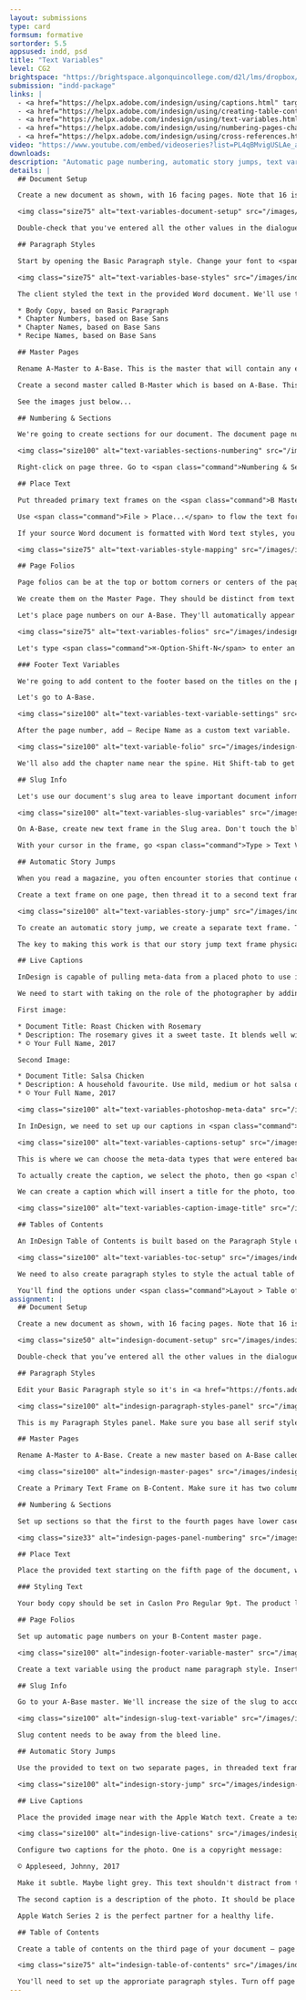 ```yaml
---
layout: submissions
type: card
formsum: formative
sortorder: 5.5
appsused: indd, psd
title: "Text Variables"
level: CG2
brightspace: "https://brightspace.algonquincollege.com/d2l/lms/dropbox/user/folder_submit_files.d2l?db=86414&grpid=0&isprv=0&bp=0&ou=92653"
submission: "indd-package"
links: |
  - <a href="https://helpx.adobe.com/indesign/using/captions.html" target="_blank" title="Adobe: Using Captions">Adobe: Using Captions</a>
  - <a href="https://helpx.adobe.com/indesign/using/creating-table-contents.html" target="_blank" title="Adobe: Tables of Contents">Adobe: Tables of Contents</a>
  - <a href="https://helpx.adobe.com/indesign/using/text-variables.html" target="_blank" title="Adobe: Text Variables">Adobe: Text Variables</a>
  - <a href="https://helpx.adobe.com/indesign/using/numbering-pages-chapters-sections.html#create_headers_and_footers" target="_blank" title="Adobe: Numbering Pages...">Adobe: Numbering Pages...</a>
  - <a href="https://helpx.adobe.com/indesign/using/cross-references.html#cross_references" target="_blank" title="Adobe: Cross References">Adobe: Cross References</a>
video: "https://www.youtube.com/embed/videoseries?list=PL4qBMvigUSLAe_aVG7bNa4YGL8g7EAtWm"
downloads:
description: "Automatic page numbering, automatic story jumps, text variables; these are only some of the tools we'll use to create a publication in InDesign. They all allow us to have content that updates dynamically, which makes editing a breeze."
details: |
  ## Document Setup

  Create a new document as shown, with 16 facing pages. Note that 16 is divisible by 4. Publications always need to have a number of pages divisible by 4 because one signature has four sides.

  <img class="size75" alt="text-variables-document-setup" src="/images/indesign-text-variables/text-variables-document-setup.jpg">

  Double-check that you've entered all the other values in the dialogue properly. Once our document is created, we want to edit our base paragraph styles.

  ## Paragraph Styles

  Start by opening the Basic Paragraph style. Change your font to <span class="command">Abril Text Regular</span>. You'll need to <a href="https://fonts.adobe.com/fonts/abril" target="_blank" title="Activate this font on Adobe Fonts.">activate this on Adobe Fonts</a>. You also need to create a Base Sans paragraph style. Let's use Proxima Nova Regular. <a href="https://fonts.adobe.com/fonts/proxima-nova" target="_blank" title="Activate this font on Adobe Fonts.">Go activate it on Adobe Fonts</a>.

  <img class="size75" alt="text-variables-base-styles" src="/images/indesign-text-variables/text-variables-base-styles.jpg">

  The client styled the text in the provided Word document. We'll use these to style the text automatically. It's easier to create the appropriate styles in InDesign beforhand. Let's do that. Create:

  * Body Copy, based on Basic Paragraph
  * Chapter Numbers, based on Base Sans
  * Chapter Names, based on Base Sans
  * Recipe Names, based on Base Sans

  ## Master Pages

  Rename A-Master to A-Base. This is the master that will contain any elements which repeat on all pages of the document.

  Create a second master called B-Master which is based on A-Base. This will contain all of our content.

  See the images just below...

  ## Numbering & Sections

  We're going to create sections for our document. The document page numbers will start on the third page. We'll start by making the pages numbered with lower case roman numberals. Right-click on page one, then choose <span class="command">Numbering & Section Options...</span>. Make the page numbering style roman numberals.

  <img class="size100" alt="text-variables-sections-numbering" src="/images/indesign-text-variables/text-variables-sections-numbering.jpg">

  Right-click on page three. Go to <span class="command">Numbering & Section Options...</span> Change the numbering style to arabic numerals. Make sure you set the starting numbering to 1.

  ## Place Text

  Put threaded primary text frames on the <span class="command">B Master</span> pages. Let's apply the masters from the third page to the last. The best way to do this is select the page icons in the Pages panel, then option-click on the master you want to apply to them.

  Use <span class="command">File > Place...</span> to flow the text for chicken, beef and fish recipes. Shift-click on the Open button to access import options shown below.

  If your source Word document is formatted with Word text styles, you can map them to existing InDesign styles on import.

  <img class="size75" alt="text-variables-style-mapping" src="/images/indesign-text-variables/text-variables-style-mapping.jpg">

  ## Page Folios

  Page folios can be at the top or bottom corners or centers of the pages. They can figure on every page of the publication or change depending on the content. They can include: page numbers, chapter numbers, publication title, section title, story title, issue date, web address and more.

  We create them on the Master Page. They should be distinct from text and consistent in appearance. Make them on a new layer so the stacking order can be changed.

  Let's place page numbers on our A-Base. They'll automatically appear on all pages of our document.

  <img class="size75" alt="text-variables-folios" src="/images/indesign-text-variables/text-variables-folios.jpg">

  Let's type <span class="command">⌘-Option-Shift-N</span> to enter an automatic page number. Create a Paragraph Style called Folio to style it at 9pt Abril Regular. Add an m-dash after the number. You get an m-dash with <span class="command">Shift-Option-hyphen</span>.

  ### Footer Text Variables

  We're going to add content to the footer based on the titles on the pages using Text Variables. We want to more than only a page number in the folio. We want food types and recipe titles. In order to do this, we'll create and define two text variables.

  Let's go to A-Base.

  <img class="size100" alt="text-variables-text-variable-settings" src="/images/indesign-text-variables/text-variables-text-variable-settings.jpg">

  After the page number, add — Recipe Name as a custom text variable.

  <img class="size100" alt="text-variable-folio" src="/images/indesign-text-variables/text-variable-folio.jpg">

  We'll also add the chapter name near the spine. Hit Shift-tab to get a right-aligned tab. Add a custom variable for the chapter's name.

  ## Slug Info

  Let's use our document's slug area to leave important document information for all collaborators on the document. The information will update automatically.

  <img class="size100" alt="text-variables-slug-variables" src="/images/indesign-text-variables/text-variables-slug-variables.jpg">

  On A-Base, create new text frame in the Slug area. Don't touch the bleed with the frame. Create a Paragraph Style for the slug text called <span class="command">Slug Text</span>.

  With your cursor in the frame, go <span class="command">Type > Text Variables > Insert Variable > Creation Date</span>. Let's do this two more times to match the example above. This will keep a good record of the last state of the document for all those contributing to the design.

  ## Automatic Story Jumps

  When you read a magazine, you often encounter stories that continue on a page further in the publication. It'll usually says *Continued on page x*. This is called a Story Jump. InDesign can deal with these automatically.

  Create a text frame on one page, then thread it to a second text frame created on another page. Right-click to fill them with <span class="command">Fill with placeholder text</span>.

  <img class="size100" alt="text-variables-story-jump" src="/images/indesign-text-variables/text-variables-story-jump.jpg">

  To create an automatic story jump, we create a separate text frame. Type the text you want in it, then right-click to choose <span class="command">Insert Special Characters > Markers > Next Page Number</span>. Do the same with <span class="command">Previous Page Number</span>.

  The key to making this work is that our story jump text frame physically touches the related text frame.

  ## Live Captions

  InDesign is capable of pulling meta-data from a placed photo to use it as a caption. This is really a great solution when you work in a team. The photographer in the field or the photo editor can type a caption in the photo's meta-data from Photoshop. InDesign will generate a Live Caption based on that meta data automatically on the page.

  We need to start with taking on the role of the photographer by adding the meta-data to the photo in Photoshop. Go <span class="command">File > File Info...</span> or <span class="command">Shift-Option-⌘-i</span>. The text would be entered in the Description field and any other field you choose. Lets' enter:

  First image: 

  * Document Title: Roast Chicken with Rosemary
  * Description: The rosemary gives it a sweet taste. It blends well with the garlic.
  * © Your Full Name, 2017

  Second Image:

  * Document Title: Salsa Chicken
  * Description: A household favourite. Use mild, medium or hot salsa depending on your taste.
  * © Your Full Name, 2017

  <img class="size100" alt="text-variables-photoshop-meta-data" src="/images/indesign-text-variables/text-variables-photoshop-meta-data.jpg">

  In InDesign, we need to set up our captions in <span class="command">Object > Captions > Caption Setup...</span>

  <img class="size100" alt="text-variables-captions-setup" src="/images/indesign-text-variables/text-variables-captions-setup.jpg">

  This is where we can choose the meta-data types that were entered back in Photoshop. We can even add text before or after the meta-data. There's an option to style the captions there too.

  To actually create the caption, we select the photo, then go <span class="command">Object > Captions > Generate Live Caption...</span> This will make a new text frame with the meta-data in it, styled with the chosen paragraph style.

  We can create a caption which will insert a title for the photo, too.

  <img class="size100" alt="text-variables-caption-image-title" src="/images/indesign-text-variables/text-variables-caption-image-title.jpg">

  ## Tables of Contents

  An InDesign Table of Contents is built based on the Paragraph Style used to style the chapter headings. That's where it pulls the text from. It's going to be imperative that your titles have paragraph styles applied.

  <img class="size100" alt="text-variables-toc-setup" src="/images/indesign-text-variables/text-variables-toc-setup.jpg">

  We need to also create paragraph styles to style the actual table of contents. Let's create three levels of styles. One is for the title, the second is for the food types and the third is for the recipies. Remember that we can always edit them after the fact.

  You'll find the options under <span class="command">Layout > Table of Contents...</span>. If you make a change in your text, you can go <span class="command">Layout > Update Table of Contents</span>
assignment: |
  ## Document Setup

  Create a new document as shown, with 16 facing pages. Note that 16 is divisible by 4.

  <img class="size50" alt="indesign-document-setup" src="/images/indesign-text-variables/indesign-document-setup.jpg">

  Double-check that you’ve entered all the other values in the dialogue properly. Once our document is created, we want to edit our base paragraph styles.

  ## Paragraph Styles

  Edit your Basic Paragraph style so it's in <a href="https://fonts.adobe.com/fonts/adobe-caslon" target="_blank" title="Caslon Pro Regular">Caslon Pro Regular</a>. Create a Base Sans paragraph style using <a href="https://fonts.adobe.com/fonts/runda" target="_blank" title="Runda font">Runda Bold font</a>. This is the font you'll base all other sans serif styles on.

  <img class="size100" alt="indesign-paragraph-styles-panel" src="/images/indesign-text-variables/indesign-paragraph-styles-panel.jpg">

  This is my Paragraph Styles panel. Make sure you base all serif styles on Basic Paragraph. Base all sans-serif styles on Base Sans.

  ## Master Pages

  Rename A-Master to A-Base. Create a new master based on A-Base called B-Content.

  <img class="size100" alt="indesign-master-pages" src="/images/indesign-text-variables/indesign-master-pages.jpg">

  Create a Primary Text Frame on B-Content. Make sure it has two columns. Thread the frame on the left-hand master to the one on the right-hand master.

  ## Numbering & Sections

  Set up sections so that the first to the fourth pages have lower case roman numberals. Starting on the fifth page, your numbering should have regular (arabic) numbering.

  <img class="size33" alt="indesign-pages-panel-numbering" src="/images/indesign-text-variables/indesign-pages-panel-numbering.jpg">

  ## Place Text

  Place the provided text starting on the fifth page of the document, which should be numbered page 1.

  ### Styling Text

  Your body copy should be set in Caslon Pro Regular 9pt. The product lines need to be set in Runda Bold font, which is your sans-serif typeface at 18pt. The product names are also in Runda Bold font at 10pt in upper case. The upper case is styled in the paragraph style, never typed in the text.

  ## Page Folios

  Set up automatic page numbers on your B-Content master page.

  <img class="size100" alt="indesign-footer-variable-master" src="/images/indesign-text-variables/indesign-footer-variable-master.jpg">

  Create a text variable using the product name paragraph style. Insert it in the footer, after the page number. Create a right-aligned tab, then add a variable for the product lines.

  ## Slug Info

  Go to your A-Base master. We'll increase the size of the slug to accomodate messages for the design team. Make the top slug 6p0 (1 inch)

  <img class="size100" alt="indesign-slug-text-variable" src="/images/indesign-text-variables/indesign-slug-text-variable.jpg">

  Slug content needs to be away from the bleed line.

  ## Automatic Story Jumps

  Use the provided to text on two separate pages, in threaded text frames. Create a story jump on each of the frames. One reads *Continued on page...* The other reads *Continued from page...*

  <img class="size100" alt="indesign-story-jump" src="/images/indesign-text-variables/indesign-story-jump.jpg">

  ## Live Captions

  Place the provided image near with the Apple Watch text. Create a text wrap around the image.

  <img class="size100" alt="indesign-live-cations" src="/images/indesign-text-variables/indesign-live-cations.jpg">

  Configure two captions for the photo. One is a copyright message:

  © Appleseed, Johnny, 2017

  Make it subtle. Maybe light grey. This text shouldn't distract from the content.

  The second caption is a description of the photo. It should be place below the image. It should read:

  Apple Watch Series 2 is the perfect partner for a healthy life.

  ## Table of Contents

  Create a table of contents on the third page of your document — page iii. It'll be a two-level table of contents.

  <img class="size75" alt="indesign-table-of-contents" src="/images/indesign-text-variables/indesign-table-of-contents.jpg">

  You'll need to set up the approriate paragraph styles. Turn off page numbering for the first level entries which are the product lines.
---
```

